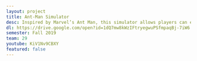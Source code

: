 ```yaml
---
layout: project
title: Ant-Man Simulator
desc: Inspired by Marvel’s Ant Man, this simulator allows players can explore a house different perspectives (grow and shrink between 3 different sizes). In this version, the player has to collect four different coins to win the game, completing a couple of puzzles along the way.
dl: https://drive.google.com/open?id=1dQ7mw8kWzIFtryegwuPSfmpaqBj-7iW6
semester: Fall 2019
team: 29
youtube: KiV1Nv9CBXY
featured: false
---
```

